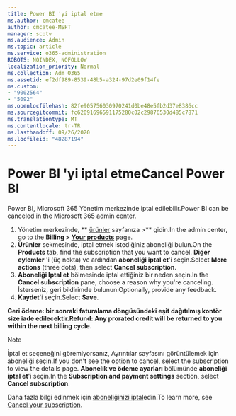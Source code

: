 ```yaml
---
title: Power BI 'yi iptal etme
ms.author: cmcatee
author: cmcatee-MSFT
manager: scotv
ms.audience: Admin
ms.topic: article
ms.service: o365-administration
ROBOTS: NOINDEX, NOFOLLOW
localization_priority: Normal
ms.collection: Adm_O365
ms.assetid: ef2df989-8539-48b5-a324-97d2e09f14fe
ms.custom:
- "9002564"
- "5092"
ms.openlocfilehash: 82fe905756030970241d0be48e5fb2d37e8386cc
ms.sourcegitcommit: fc62091696591175280c02c29876530d485c7871
ms.translationtype: MT
ms.contentlocale: tr-TR
ms.lasthandoff: 09/26/2020
ms.locfileid: "48287194"
---
```

# <a name="cancel-power-bi"></a><span data-ttu-id="f3198-102">Power BI 'yi iptal etme</span><span class="sxs-lookup"><span data-stu-id="f3198-102">Cancel Power BI</span></span>

<span data-ttu-id="f3198-103">Power BI, Microsoft 365 Yönetim merkezinde iptal edilebilir.</span><span class="sxs-lookup"><span data-stu-id="f3198-103">Power BI can be canceled in the Microsoft 365 admin center.</span></span>

1. <span data-ttu-id="f3198-104">Yönetim merkezinde, \*\* [ürünler](https://go.microsoft.com/fwlink/p/?linkid=842054) sayfanıza >\*\* gidin.</span><span class="sxs-lookup"><span data-stu-id="f3198-104">In the admin center, go to the **Billing > [Your products](https://go.microsoft.com/fwlink/p/?linkid=842054)** page.</span></span>
2. <span data-ttu-id="f3198-105">**Ürünler** sekmesinde, iptal etmek istediğiniz aboneliği bulun.</span><span class="sxs-lookup"><span data-stu-id="f3198-105">On the **Products** tab, find the subscription that you want to cancel.</span></span> <span data-ttu-id="f3198-106">**Diğer eylemler** 'i (üç nokta) ve ardından **aboneliği iptal et**'i seçin.</span><span class="sxs-lookup"><span data-stu-id="f3198-106">Select **More actions** (three dots), then select **Cancel subscription**.</span></span>
3. <span data-ttu-id="f3198-107">**Aboneliği Iptal et** bölmesinde iptal ettiğiniz bir neden seçin.</span><span class="sxs-lookup"><span data-stu-id="f3198-107">In the **Cancel subscription** pane, choose a reason why you're canceling.</span></span> <span data-ttu-id="f3198-108">İsterseniz, geri bildirimde bulunun.</span><span class="sxs-lookup"><span data-stu-id="f3198-108">Optionally, provide any feedback.</span></span>
4. <span data-ttu-id="f3198-109">**Kaydet**'i seçin.</span><span class="sxs-lookup"><span data-stu-id="f3198-109">Select **Save**.</span></span>

<span data-ttu-id="f3198-110">**Geri ödeme: bir sonraki faturalama döngüsündeki eşit dağıtılmış kontör size iade edilecektir.**</span><span class="sxs-lookup"><span data-stu-id="f3198-110">**Refund: Any prorated credit will be returned to you within the next billing cycle.**</span></span>

> [!NOTE]
> <span data-ttu-id="f3198-111">İptal et seçeneğini göremiyorsanız, Ayrıntılar sayfasını görüntülemek için aboneliği seçin.</span><span class="sxs-lookup"><span data-stu-id="f3198-111">If you don't see the option to cancel, select the subscription to view the details page.</span></span> <span data-ttu-id="f3198-112">**Abonelik ve ödeme ayarları** bölümünde **aboneliği iptal et**'i seçin.</span><span class="sxs-lookup"><span data-stu-id="f3198-112">In the **Subscription and payment settings** section, select **Cancel subscription**.</span></span>

<span data-ttu-id="f3198-113">Daha fazla bilgi edinmek için [aboneliğinizi iptal](https://docs.microsoft.com/microsoft-365/commerce/subscriptions/cancel-your-subscription)edin.</span><span class="sxs-lookup"><span data-stu-id="f3198-113">To learn more, see [Cancel your subscription](https://docs.microsoft.com/microsoft-365/commerce/subscriptions/cancel-your-subscription).</span></span>